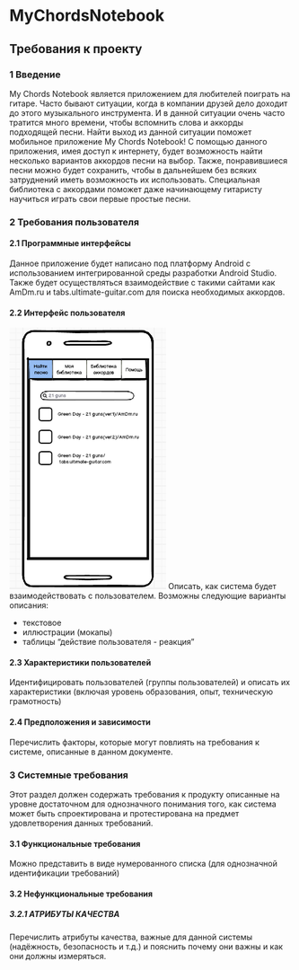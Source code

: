 # MyChordsNotebook
## Требования к проекту
### 1 Введение
My Chords Notebook  является приложением для любителей поиграть на гитаре. Часто бывают ситуации, когда в компании друзей дело доходит до этого музыкального инструмента. И в данной ситуации очень часто тратится много времени, чтобы вспомнить слова и аккорды подходящей песни. Найти выход из данной ситуации поможет мобильное  приложение My Chords Notebook! С помощью данного приложения, имея доступ к интернету, будет возможность найти несколько вариантов аккордов песни на выбор. Также, понравившиеся песни можно будет сохранить, чтобы в дальнейшем без всяких затруднений иметь возможность их использовать.
Специальная библиотека с  аккордами поможет даже начинающему гитаристу научиться играть свои первые простые песни. 
### 2 Требования пользователя
#### 2.1 Программные интерфейсы
Данное приложение будет написано под платформу Android с использованием интегрированной среды разработки Android Studio.
Также будет осуществляться взаимодействие с такими сайтами как AmDm.ru и tabs.ultimate-guitar.com для поиска необходимых аккордов.
#### 2.2 Интерфейс пользователя
![Поиск](https://github.com/mikhailPopov2222//MyChordsNotebook/raw/master/1.png)
Описать, как система будет взаимодействовать с пользователем. Возможны следующие варианты описания:
-	текстовое
-	иллюстрации (мокапы)
-	таблицы “действие пользователя - реакция”
#### 2.3 Характеристики пользователей
Идентифицировать пользователей (группы пользователей) и описать их характеристики (включая уровень образования, опыт, техническую грамотность)
#### 2.4 Предположения и зависимости
Перечислить факторы, которые могут повлиять на требования к системе, описанные в данном документе.
### 3 Системные требования
Этот раздел должен содержать требования к продукту описанные на уровне достаточном для однозначного понимания того, как система может быть спроектирована и протестирована на предмет удовлетворения данных требований.
#### 3.1 Функциональные требования
Можно представить в виде нумерованного списка (для однозначной идентификации требований)
#### 3.2 Нефункциональные требования
##### 3.2.1 АТРИБУТЫ КАЧЕСТВА
Перечислить атрибуты качества, важные для данной системы (надёжность, безопасность и т.д.) и пояснить почему они важны и как они должны измеряться.

